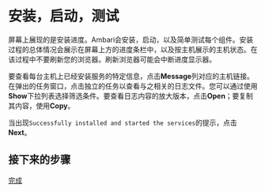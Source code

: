 # 安装，启动，测试

屏幕上展现的是安装进度。Ambari会安装，启动，以及简单测试每个组件。安装过程的总体情况会展示在屏幕上方的进度条栏中，以及按主机展示的主机状态。在该过程中不要刷新您的浏览器。刷新浏览器可能会中断进度显示器。

要查看每台主机上已经安装服务的特定信息，点击**Message**列对应的主机链接。在弹出的任务窗口，点击独立的任务以查看与之相关的日志文件。您可以通过使用**Show**下拉列表选择筛选条件。要查看日志内容的放大版本，点击**Open**；要复制其内容，使用**Copy**。

当出现`Successfully installed and started the services`的提示，点击**Next**。

## 接下来的步骤

[完成](../14-complete/README.md)